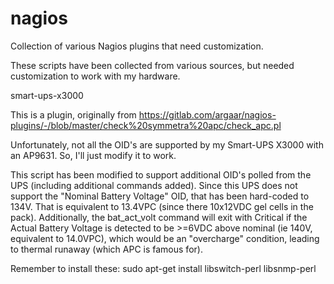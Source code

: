 # nagios
Collection of various Nagios plugins that need customization.

These scripts have been collected from various sources, but needed customization to work with my hardware.

smart-ups-x3000

This is a plugin, originally from https://gitlab.com/argaar/nagios-plugins/-/blob/master/check%20symmetra%20apc/check_apc.pl 

Unfortunately, not all the OID's are supported by my Smart-UPS X3000 with an AP9631. So, I'll just modify it to work.

This script has been modified to support additional OID's polled from the UPS (including additional commands added). Since this UPS does not support the "Nominal Battery Voltage" OID, that has been hard-coded to 134V. That is equivalent to 13.4VPC (since there 10x12VDC gel cells in the pack). Additionally, the bat_act_volt command will exit with Critical if the Actual Battery Voltage is detected to be >=6VDC above nominal (ie 140V, equivalent to 14.0VPC), which would be an "overcharge" condition, leading to thermal runaway (which APC is famous for). 

Remember to install these:
sudo apt-get install libswitch-perl libsnmp-perl
